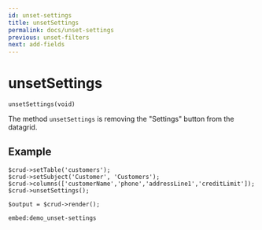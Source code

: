 ```yaml
---
id: unset-settings
title: unsetSettings
permalink: docs/unset-settings
previous: unset-filters
next: add-fields
---
```


# unsetSettings

<pre><code class="language-php">unsetSettings(void)</code></pre>

The method `unsetSettings` is removing the "Settings" button from the datagrid.

## Example

<pre><code class="language-php">$crud->setTable('customers');
$crud->setSubject('Customer', 'Customers');
$crud->columns(['customerName','phone','addressLine1','creditLimit']);
$crud->unsetSettings();

$output = $crud->render();</code></pre>

`embed:demo_unset-settings`
